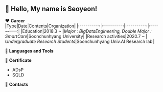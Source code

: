 ## :wave: Hello, My name is Seoyeon!  

:heart: **Career**  
|Type|Date|Contents|Organization|
|:----------:|:----------:|:----------:|:----------:|
|Education|2018.3 ~ |*Major : BigDataEngineering, Double Major : SmartCare*|Soonchunhyang University|
|Research activities|2020.7 ~ | *Undergraduate Research Students*|Soonchunhyang Univ.AI Research lab|

:green_heart: **Languages and Tools**  

:yellow_heart: **Certificate**
- ADsP
- SQLD

:purple_heart: **Contacts**
